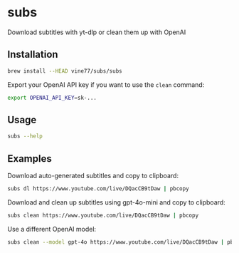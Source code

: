 # subs

Download subtitles with yt-dlp or clean them up with OpenAI

## Installation

```sh
brew install --HEAD vine77/subs/subs
```

Export your OpenAI API key if you want to use the `clean` command:

```sh
export OPENAI_API_KEY=sk-...
```

## Usage

```sh
subs --help
```

## Examples

Download auto-generated subtitles and copy to clipboard:

```sh
subs dl https://www.youtube.com/live/DQacCB9tDaw | pbcopy
```

Download and clean up subtitles using gpt-4o-mini and copy to clipboard:

```sh
subs clean https://www.youtube.com/live/DQacCB9tDaw | pbcopy
```

Use a different OpenAI model:

```sh
subs clean --model gpt-4o https://www.youtube.com/live/DQacCB9tDaw | pbcopy
```
